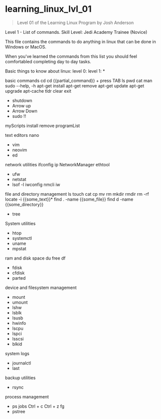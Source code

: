 # learning_linux_lvl_01

> Level 01 of the Learning Linux Program by Josh Anderson

Level 1 - List of commands.
Skill Level: Jedi Academy Trainee (Novice) 

This file contains the commands to do anything in linux that can be done in Windows or MacOS.

When you've learned the commands from this list you should feel comfortabled completing day to day tasks.

Basic things to know about linux:
level 0: 
level 1: *

basic commands
	cd
	cd {{partial_command}} + press TAB
	ls
	pwd
	cat
	man
	sudo
	--help, -h
	apt-get install
	apt-get remove
	apt-get update
	apt-get upgrade
	apt-cache
	tldr
	clear
	exit
*	shutdown
*	Arrow up
*	Arrow Down
*	sudo !!

myScripts
	install
	remove
	programList

text editors
	nano
*	vim
*	neovim
*	ed

network utilities
	ifconfig
	ip
	NetworkManager
	ethtool
*	ufw
*	netstat
*	lsof -l
	iwconfig
	nmcli
	iw

file and directory management
	ls
	touch
	cat
	cp
	mv
	rm
	mkdir
	rmdir
	rm -rf
	locate -i {{some_text}}*
	find . -name {{some_file}}
	find d -name {{some_directory}}
*	tree

System utilities
*	htop
*	systemctl
*	uname
*	mpstat	

ram and disk space
	du
	free
	df
*	fdisk
*	cfdisk
*	parted

device and filesystem management
*	mount
*	umount
*	lshw	
*	lsblk
*	lsusb
*	hwinfo
*	lscpu
*	lspci
*	lsscsi
*	blkid

system logs
*	journalctl
*	last

backup utilities
*	rsync

process management
*	ps 
	jobs
	Ctrl + c
	Ctrl + z
	fg
*	pstree


